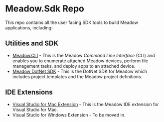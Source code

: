 # Meadow.Sdk Repo

This repo contains all the user facing SDK tools to build Meadow applications, including:

## Utilities and SDK

* [Meadow.CLI](Meadow.CLI) - This is the Meadow _Command Line Interface_ (CLI) and enables you to enumerate attached Meadow devices, perform file management tasks, and deploy apps to an attached device.
* [Meadow DotNet SDK](Meadow_DotNet_SDK) - This is the DotNet SDK for Meadow which includes project templates and the Meadow project definitions.

## IDE Extensions

* [Visual Studio for Mac Extension](VS4Mac_MEadow_Extension) - This is the Meadow IDE extension for Visual Studio for Mac.
* Visual Studio for Windows Extension - To be moved in.